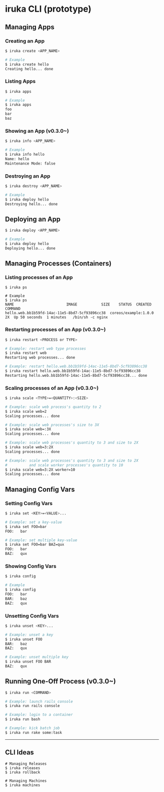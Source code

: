 # iruka CLI (prototype)
## Managing Apps
### Creating an App

```bash
$ iruka create <APP_NAME>

# Example
$ iruka create hello
Creating hello... done
```

### Listing Apps

```bash
$ iruka apps

# Example
$ iruka apps
foo
bar
baz
```

### Showing an App (v0.3.0~)

```bash
$ iruka info <APP_NAME>

# Example
$ iruka info hello
Name: hello
Maintenance Mode: false
```

### Destroying an App

```bash
$ iruka destroy <APP_NAME>

# Example
$ iruka deploy hello
Destroying hello... done
```


## Deploying an App

```bash
$ iruka deploy <APP_NAME>

# Example
$ iruka deploy hello
Deploying hello... done
```


## Managing Processes (Containers)
### Listing processes of an App

```
$ iruka ps

# Example
$ iruka ps
NAME                        IMAGE           SIZE    STATUS  CREATED     COMMAND
hello.web.bb1b59fd-14ac-11e5-8bd7-5cf93896cc38  coreos/example:1.0.0    2X  Up 50 seconds  1 minutes   /bin/sh -c nginx
```

### Restarting processes of an App (v0.3.0~)

```bash
$ iruka restart <PROCESS or TYPE>

# Example: restart web type processes
$ iruka restart web
Restarting web processes... done

# Example: restart hello.web.bb1b59fd-14ac-11e5-8bd7-5cf93896cc38
$ iruka restart hello.web.bb1b59fd-14ac-11e5-8bd7-5cf93896cc38
Restarting hello.web.bb1b59fd-14ac-11e5-8bd7-5cf93896cc38... done
```

### Scaling processes of an App (v0.3.0~)

```bash
$ iruka scale <TYPE>=<QUANTITY>:<SIZE>

# Example: scale web process's quantity to 2
$ iruka scale web=2
Scaling processes... done

# Example: scale web processes's size to 3X
$ iruka scale web=:3X
Scaling processes... done

# Example: scale web processes's quantity to 3 and size to 2X
$ iruka scale web=3:2X
Scaling processes... done

# Example: scale web processes's quantity to 3 and size to 2X
#          and scale worker processes's quantity to 10
$ iruka scale web=3:2X worker=10
Scaling processes... done
```


## Managing Config Vars
### Setting Config Vars

```bash
$ iruka set <KEY>=<VALUE>...

# Example: set a key-value
$ iruka set FOO=bar
FOO:   bar

# Example: set multiple key-value
$ iruka set FOO=bar BAZ=qux
FOO:   bar
BAZ:   qux
```

### Showing Config Vars

```bash
$ iruka config

# Example
$ iruka config
FOO:   bar
BAR:   baz
BAZ:   qux
```

### Unsetting Config Vars

```bash
$ iruka unset <KEY>...

# Example: unset a key
$ iruka unset FOO
BAR:   baz
BAZ:   qux

# Example: unset multiple key
$ iruka unset FOO BAR
BAZ:   qux
```


## Running One-Off Process (v0.3.0~)

```bash
$ iruka run <COMMAND>

# Example: launch rails console
$ iruka run rails console

# Example: login to a container
$ iruka run bash

# Example: kick batch job
$ iruka run rake some:task
```


---

## CLI Ideas

```
# Managing Releases
$ iruka releases
$ iruka rollback

# Managing Machines
$ iruka machines
```
